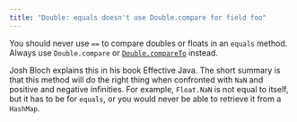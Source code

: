 ```yaml
---
title: "Double: equals doesn't use Double.compare for field foo"
---
```

You should never use `==` to compare doubles or floats in an `equals` method. Always use `Double.compare` or [`Double.compareTo`](http://download.oracle.com/javase/6/docs/api/java/lang/Double.html#compareTo%28java.lang.Double%29) instead.

Josh Bloch explains this in his book Effective Java. The short summary is that this method will do the right thing when confronted with `NaN` and positive and negative infinities. For example, `Float.NaN` is not equal to itself, but it has to be for `equals`, or you would never be able to retrieve it from a `HashMap`.
